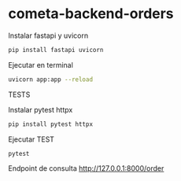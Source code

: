 # cometa-backend-orders

Instalar fastapi y uvicorn

```bash
pip install fastapi uvicorn
```

Ejecutar en terminal 

```bash
uvicorn app:app --reload
```

TESTS

Instalar pytest httpx

```bash
pip install pytest httpx
```

Ejecutar TEST
```bash
pytest
```

Endpoint de consulta
http://127.0.0.1:8000/order